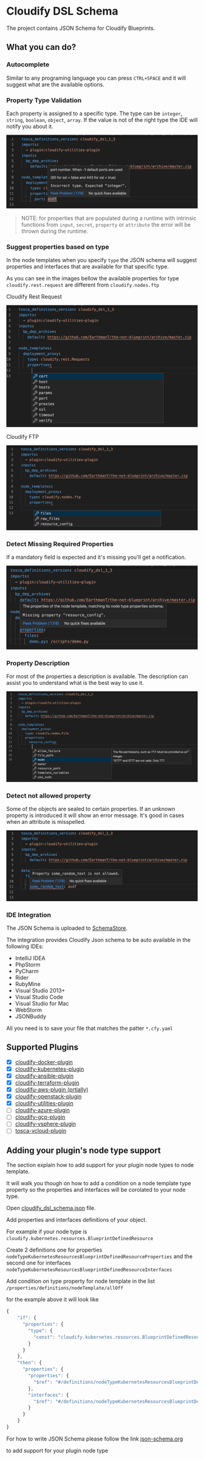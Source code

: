 # Cloudify DSL Schema

The project contains JSON Schema for Cloudify Blueprints.

## What you can do?
### Autocomplete
Similar to any programing language you can press `CTRL+SPACE` and it will suggest what are the available options.

### Property Type Validation
Each property is assigned to a specific type. The type can be `integer`, `string`, `boolean`, `object`, `array`. If the value is not of the right type the IDE will notify you about it.

![Wrong Property Format](/images/wrong_property_type.png)
> NOTE: for properties that are populated during a runtime with intrinsic functions from `input`, `secret`, `property` or `attribute` the error will be thrown during the runtime.
 
### Suggest properties based on type
In the node templates when you specify `type` the JSON schema will suggest properties and interfaces that are available for that specific type.

As you can see in the images bellow the available properties for type `cloudify.rest.request` are different from `cloudify.nodes.ftp`

Cloudify Rest Request 

![Cloudify Rest Request](/images/properties_rest_request.png)

Cloudify FTP

![Cloudify FTP](/images/properties_ftp.png)

### Detect Missing Required Properties
If a mandatory field is expected and it's missing you'll get a notification. 

![Missing Mandatory Property](/images/property_missing.png)

### Property Description
For most of the properties a description is available. The description can assist you to understand what is the best way to use it.

![File Mode Description](/images/property_description.png)

### Detect not allowed property
Some of the objects are sealed to certain properties. If an unknown property is introduced it will show an error message. It's good in cases when an attribute is misspelled.

![Not Allowed Property](/images/property_not_allowed.png)

### IDE Integration

The JSON Schema is uploaded to [SchemaStore](http://www.schemastore.org/json/).

The integration provides Cloudify Json schema to be auto available in the following IDEs: 
- IntelliJ IDEA
- PhpStorm
- PyCharm
- Rider
- RubyMine
- Visual Studio 2013+
- Visual Studio Code
- Visual Studio for Mac
- WebStorm
- JSONBuddy

All you need is to save your file that matches the patter `*.cfy.yaml`

## Supported Plugins
- [x] [cloudify-docker-plugin](https://github.com/cloudify-cosmo/cloudify-docker-plugin)
- [x] [cloudify-kubernetes-plugin](https://github.com/cloudify-cosmo/cloudify-kubernetes-plugin)
- [x] [cloudify-ansible-plugin](https://github.com/cloudify-cosmo/cloudify-ansible-plugin)
- [x] [cloudify-terraform-plugin](https://github.com/cloudify-cosmo/cloudify-terraform-plugin)
- [x] [cloudifu-aws-plugin (prtially)](https://github.com/cloudify-cosmo/cloudify-aws-plugin)
- [x] [cloudify-openstack-plugin](https://github.com/cloudify-cosmo/cloudify-openstack-plugin)
- [x] [cloudify-utilities-plugin](https://github.com/cloudify-incubator/cloudify-utilities-plugin)
- [ ] [cloudify-azure-plugin](https://github.com/cloudify-cosmo/cloudify-azure-plugin)
- [ ] [cloudify-gcp-plugin](https://github.com/cloudify-cosmo/cloudify-gcp-plugin)
- [ ] [cloudify-vsphere-plugin](https://github.com/cloudify-cosmo/cloudify-vsphere-plugin)
- [ ] [tosca-vcloud-plugin](https://github.com/cloudify-cosmo/tosca-vcloud-plugin)
 
## Adding your plugin's node type support

The section explain how to add support for your plugin node types to node template.

It will walk you though on how to add a condition on a node template type property so the properties and interfaces will be corolated to your node type.

Open [cloudify_dsl_schema.json](/cloudify_dsl_schema.json) file.

Add properties and interfaces definitions of your object.
 
For example if your node type is `cloudify.kubernetes.resources.BlueprintDefinedResource`

Create 2 definitions one for properties `nodeTypeKubernetesResourcesBlueprintDefinedResourceProperties` and the second one for interfaces `nodeTypeKubernetesResourcesBlueprintDefinedResourceInterfaces`
 
Add condition on type property for node template in the list `/properties/definitions/nodeTemplate/allOff`

for the example above it will look like

``` javascript
{
    "if": { 
      "properties": { 
        "type": { 
          "const": "cloudify.kubernetes.resources.BlueprintDefinedResource" 
        }
      }
    },
    "then": { 
      "properties": {
        "properties": { 
          "$ref": "#/definitions/nodeTypeKubernetesResourcesBlueprintDefinedResourceProperties"
        },
        "interfaces": { 
          "$ref": "#/definitions/nodeTypeKubernetesResourcesBlueprintDefinedResourceInterfaces"
        }
      }
    }
}
```

 
For how to write JSON Schema please follow the link [json-schema.org](https://json-schema.org)

to add support for your plugin node type